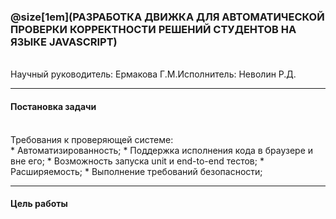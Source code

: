 ### @size[1em](РАЗРАБОТКА ДВИЖКА ДЛЯ АВТОМАТИЧЕСКОЙ ПРОВЕРКИ КОРРЕКТНОСТИ РЕШЕНИЙ СТУДЕНТОВ НА ЯЗЫКЕ JAVASCRIPT)
<br />
<div style="display: flex; justify-items: space-between">
  <div>Научный руководитель: Ермакова Г.М.</div>
  <div>Исполнитель: Неволин Р.Д.</div>
</div>

---

#### Постановка задачи
<br />
<div>Требования к проверяющей системе:</div>
* Автоматизированность;
* Поддержка исполнения кода в браузере и вне его;
* Возможность запуска unit и end-to-end тестов;
* Расширяемость;
* Выполнение требований безопасности;

---

#### Цель работы
<br />
